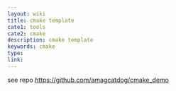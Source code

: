 ```yaml
---
layout: wiki
title: cmake template
cate1: tools
cate2: cmake
description: cmake template
keywords: cmake
type:
link:
---
```


see repo <https://github.com/amagcatdog/cmake_demo>